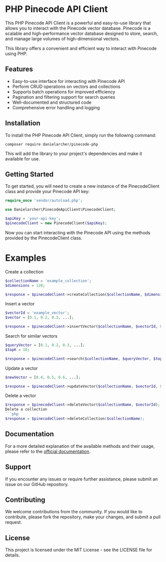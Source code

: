 # PHP Pinecode API Client

This PHP Pinecode API Client is a powerful and easy-to-use library that allows you to interact with the Pinecode vector database. Pinecode is a scalable and high-performance vector database designed to store, search, and manage large volumes of high-dimensional vectors. 

This library offers a convenient and efficient way to interact with Pinecode using PHP.

## Features
- Easy-to-use interface for interacting with Pinecode API
- Perform CRUD operations on vectors and collections
- Supports batch operations for improved efficiency
- Pagination and filtering support for search queries
- Well-documented and structured code
- Comprehensive error handling and logging

## Installation

To install the PHP Pinecode API Client, simply run the following command:

```shell
composer require danielarcher/pinecode-php
```

This will add the library to your project's dependencies and make it available for use.

## Getting Started
To get started, you will need to create a new instance of the PinecodeClient class and provide your Pinecode API key:

```php
require_once 'vendor/autoload.php';

use Danielarcher\PinecodeApiClient\PinecodeClient;

$apiKey = 'your-api-key';
$pinecodeClient = new PinecodeClient($apiKey);
```
Now you can start interacting with the Pinecode API using the methods provided by the PinecodeClient class.

# Examples
Create a collection
```php
$collectionName = 'example_collection';
$dimensions = 128;

$response = $pinecodeClient->createCollection($collectionName, $dimensions);
```
Insert a vector
```php
$vectorId = 'example_vector';
$vector = [0.1, 0.2, 0.3, ...];

$response = $pinecodeClient->insertVector($collectionName, $vectorId, $vector);
```
Search for similar vectors
```php
$queryVector = [0.1, 0.2, 0.3, ...];
$topK = 10;

$response = $pinecodeClient->search($collectionName, $queryVector, $topK);
```
Update a vector
```php
$newVector = [0.4, 0.5, 0.6, ...];

$response = $pinecodeClient->updateVector($collectionName, $vectorId, $newVector);
```
Delete a vector
```php
$response = $pinecodeClient->deleteVector($collectionName, $vectorId);
Delete a collection
```php
$response = $pinecodeClient->deleteCollection($collectionName);
```
## Documentation
For a more detailed explanation of the available methods and their usage, please refer to the [official documentation](https://github.com/yourusername/php-pinecode-api-client/wiki).

## Support
If you encounter any issues or require further assistance, please submit an issue on our GitHub repository.

## Contributing
We welcome contributions from the community. If you would like to contribute, please fork the repository, make your changes, and submit a pull request.

## License
This project is licensed under the MIT License - see the LICENSE file for details.
